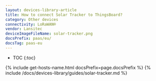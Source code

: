 ```yaml
---
layout: devices-library-article
title: How to connect Solar Tracker to ThingsBoard?
category: Other devices
connectivity: LoRaWAN®
vendor: Lansitec
deviceImageFileName: solar-tracker.png
docsPrefix: paas/eu/
docsTag: paas-eu
---
```


* TOC
{:toc}

{% include get-hosts-name.html docsPrefix=page.docsPrefix %}
{% include /docs/devices-library/guides/solar-tracker.md %}
